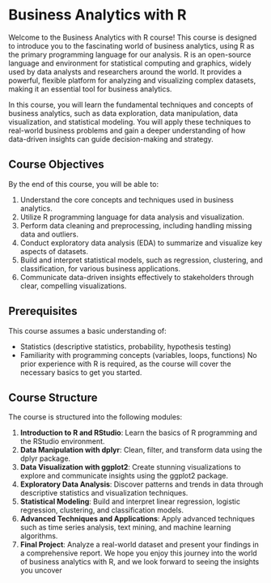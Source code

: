 # Business Analytics with R
Welcome to the Business Analytics with R course! This course is designed to introduce you to the fascinating world of business analytics, using R as the primary programming language for our analysis. R is an open-source language and environment for statistical computing and graphics, widely used by data analysts and researchers around the world. It provides a powerful, flexible platform for analyzing and visualizing complex datasets, making it an essential tool for business analytics.

In this course, you will learn the fundamental techniques and concepts of business analytics, such as data exploration, data manipulation, data visualization, and statistical modeling. You will apply these techniques to real-world business problems and gain a deeper understanding of how data-driven insights can guide decision-making and strategy.

## Course Objectives
By the end of this course, you will be able to:
1. Understand the core concepts and techniques used in business analytics.
2. Utilize R programming language for data analysis and visualization.
3. Perform data cleaning and preprocessing, including handling missing data and outliers.
4. Conduct exploratory data analysis (EDA) to summarize and visualize key aspects of datasets.
5. Build and interpret statistical models, such as regression, clustering, and classification, for various business applications.
6. Communicate data-driven insights effectively to stakeholders through clear, compelling visualizations.

## Prerequisites
This course assumes a basic understanding of:
- Statistics (descriptive statistics, probability, hypothesis testing)
- Familiarity with programming concepts (variables, loops, functions)
No prior experience with R is required, as the course will cover the necessary basics to get you started.

## Course Structure
The course is structured into the following modules:
1. **Introduction to R and RStudio**: Learn the basics of R programming and the RStudio environment.
2. **Data Manipulation with dplyr**: Clean, filter, and transform data using the dplyr package.
3. **Data Visualization with ggplot2**: Create stunning visualizations to explore and communicate insights using the ggplot2 package.
4. **Exploratory Data Analysis**: Discover patterns and trends in data through descriptive statistics and visualization techniques.
5. **Statistical Modeling**: Build and interpret linear regression, logistic regression, clustering, and classification models.
6. **Advanced Techniques and Applications**: Apply advanced techniques such as time series analysis, text mining, and machine learning algorithms.
7. **Final Project**: Analyze a real-world dataset and present your findings in a comprehensive report.
We hope you enjoy this journey into the world of business analytics with R, and we look forward to seeing the insights you uncover